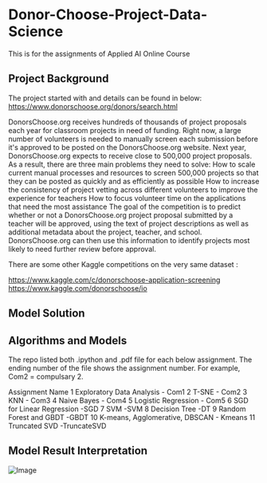 # Donor-Choose-Project-Data-Science
This is for the assignments of Applied AI Online Course

## Project Background


The project started with and details can be found in below:
https://www.donorschoose.org/donors/search.html

DonorsChoose.org receives hundreds of thousands of project proposals each year for classroom projects in need of funding. Right now, a large number of volunteers is needed to manually screen each submission before it's approved to be posted on the DonorsChoose.org website.
Next year, DonorsChoose.org expects to receive close to 500,000 project proposals. As a result, there are three main problems they need to solve:
How to scale current manual processes and resources to screen 500,000 projects so that they can be posted as quickly and as efficiently as possible
How to increase the consistency of project vetting across different volunteers to improve the experience for teachers
How to focus volunteer time on the applications that need the most assistance
The goal of the competition is to predict whether or not a DonorsChoose.org project proposal submitted by a teacher will be approved, using the text of project descriptions as well as additional metadata about the project, teacher, and school. DonorsChoose.org can then use this information to identify projects most likely to need further review before approval.


There are some other Kaggle competitions on the very same dataset :

https://www.kaggle.com/c/donorschoose-application-screening
https://www.kaggle.com/donorschoose/io



## Model Solution



## Algorithms and Models

The repo listed both .ipython and .pdf file for each below assignment. The ending number of the file shows the assignment number. For example, Com2 = compulsary 2.

Assignment Name
1 Exploratory Data Analysis   - Com1
2 T-SNE                       - Com2 
3 KNN                         - Com3
4 Naive Bayes                 - Com4
5 Logistic Regression         - Com5
6 SGD for Linear Regression   -SGD
7 SVM                         -SVM
8 Decision Tree               -DT
9 Random Forest and GBDT       -GBDT
10 K-means, Agglomerative, DBSCAN     - Kmeans
11 Truncated SVD              -TruncateSVD





##  Model Result Interpretation

![Image](https://github.com/wwzjustin/Donor-Choose-Project-Data-Science/blob/master/summary.png)
